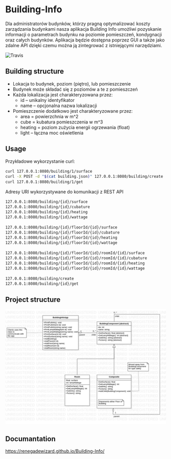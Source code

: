 # Building-Info
Dla administratorów budynków, którzy pragną optymalizować koszty zarządzania budynkami  nasza aplikacja Building Info umożliwi pozyskanie informacji o parametrach budynku na poziomie pomieszczeń, kondygnacji oraz całych budynków. Aplikacja będzie dostępna poprzez GUI a także jako zdalne API dzięki czemu można ją zintegrować z istniejącymi narzędziami. 

![Travis](https://travis-ci.org/RenegadeWizard/Building-Info.svg?branch=master)

## Building structure
* Lokacja to budynek, poziom (piętro), lub pomieszczenie
* Budynek może składać się z poziomów a te z pomieszczeń
* Każda lokalizacja jest charakteryzowana przez:
    * id – unikalny identyfikator
   * name – opcjonalna nazwa lokalizacji
* Pomieszczenie dodatkowo jest charakteryzowane przez:
   * area = powierzchnia w m^2
   * cube = kubatura pomieszczenia w m^3
   * heating = poziom zużycia energii ogrzewania (float)
   * light – łączna moc oświetlenia

## Usage

Przykładowe wykorzystanie curl:
```bash
curl 127.0.0.1:8080/building/1/surface
curl -X POST -d "$(cat building.json)" 127.0.0.1:8080/building/create
curl 127.0.0.1:8080/building/1/get
```

Adresy URI wykorzystywane do komunikacji z REST API
```$xslt
127.0.0.1:8080/building/{id}/surface
127.0.0.1:8080/building/{id}/cubature
127.0.0.1:8080/building/{id}/heating
127.0.0.1:8080/building/{id}/wattage

127.0.0.1:8080/building/{id}/floorId/{id}/surface
127.0.0.1:8080/building/{id}/floorId/{id}/cubature
127.0.0.1:8080/building/{id}/floorId/{id}/heating 
127.0.0.1:8080/building/{id}/floorId/{id}/wattage 

127.0.0.1:8080/building/{id}/floorId/{id}/roomId/{id}/surface
127.0.0.1:8080/building/{id}/floorId/{id}/roomId/{id}/cubature
127.0.0.1:8080/building/{id}/floorId/{id}/roomId/{id}/heating
127.0.0.1:8080/building/{id}/floorId/{id}/roomId/{id}/wattage

127.0.0.1:8080/building/create 
127.0.0.1:8080/building/{id}/get 
```

## Project structure
![UML diagram](UMLdiagram.jpg?raw=true "UML")

## Documantation
https://renegadewizard.github.io/Building-Info/